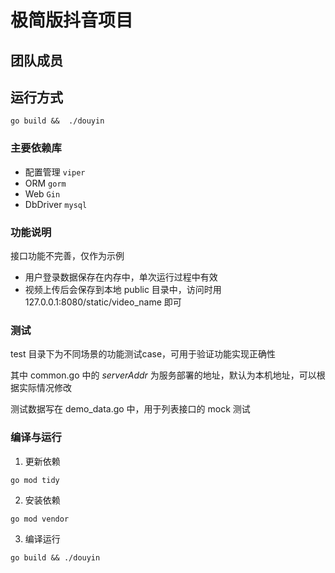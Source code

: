 # 极简版抖音项目

## 团队成员


## 运行方式

```shell
go build &&  ./douyin
```

### 主要依赖库
- 配置管理 `viper`
- ORM `gorm`
- Web `Gin`
- DbDriver `mysql`

### 功能说明

接口功能不完善，仅作为示例

* 用户登录数据保存在内存中，单次运行过程中有效
* 视频上传后会保存到本地 public 目录中，访问时用 127.0.0.1:8080/static/video_name 即可

### 测试

test 目录下为不同场景的功能测试case，可用于验证功能实现正确性

其中 common.go 中的 _serverAddr_ 为服务部署的地址，默认为本机地址，可以根据实际情况修改

测试数据写在 demo_data.go 中，用于列表接口的 mock 测试

### 编译与运行
1. 更新依赖
```shell
go mod tidy
```
2. 安装依赖
```shell
go mod vendor
```
3. 编译运行
```shell
go build && ./douyin
```